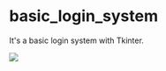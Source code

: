 # basic_login_system
It's a basic login system with Tkinter.


<img src="https://user-images.githubusercontent.com/70167500/109432560-d4a22080-7a1c-11eb-83dc-130f53274f83.PNG">
